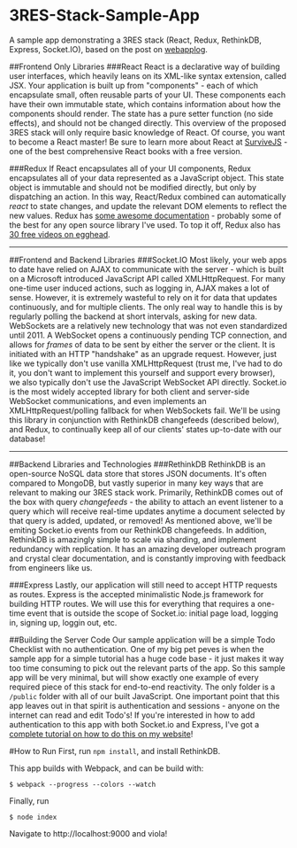 # 3RES-Stack-Sample-App

A sample app demonstrating a 3RES stack (React, Redux, RethinkDB, Express, Socket.IO), based on the post on [webapplog](http://webapplog.com/).

##Frontend Only Libraries
###React
React is a declarative way of building user interfaces, which heavily leans on its XML-like syntax extension, called JSX. Your application is built up from "components" - each of which encapsulate small, often reusable parts of your UI. These components each have their own immutable state, which contains information about how the components should render. The state has a pure setter function (no side effects), and should not be changed directly. This overview of the proposed 3RES stack will only require basic knowledge of React. Of course, you want to become a React master! Be sure to learn more about React at [SurviveJS](http://survivejs.com/) - one of the best comprehensive React books with a free version.

###Redux
If React encapsulates all of your UI components, Redux encapsulates all of your data represented as a JavaScript object. This state object is immutable and should not be modified directly, but only by dispatching an action. In this way, React/Redux combined can automatically *react* to state changes, and update the relevant DOM elements to reflect the new values. Redux has [some awesome documentation](http://redux.js.org/docs/introduction/index.html) - probably some of the best for any open source library I've used. To top it off, Redux also has [30 free videos on egghead](https://egghead.io/series/getting-started-with-redux).

---

##Frontend and Backend Libraries
###Socket.IO
Most likely, your web apps to date have relied on AJAX to communicate with the server - which is built on a Microsoft introduced JavaScript API called XMLHttpRequest. For many one-time user induced actions, such as logging in, AJAX makes a lot of sense. However, it is extremely wasteful to rely on it for data that updates continuously, and for multiple clients. The only real way to handle this is by regularly polling the backend at short intervals, asking for new data. WebSockets are a relatively new technology that was not even standardized until 2011. A WebSocket opens a continuously pending TCP connection, and allows for *frames* of data to be sent by either the server or the client. It is initiated with an HTTP "handshake" as an upgrade request. However, just like we typically don't use vanilla XMLHttpRequest (trust me, I've had to do it, you don't want to implement this yourself and support every browser), we also typically don't use the JavaScript WebSocket API directly. Socket.io is the most widely accepted library for both client and server-side WebSocket communications, and even implements an XMLHttpRequest/polling fallback for when WebSockets fail. We'll be using this library in conjunction with RethinkDB changefeeds (described below), and Redux, to continually keep all of our clients' states up-to-date with our database!

---

##Backend Libraries and Technologies
###RethinkDB
RethinkDB is an open-source NoSQL data store that stores JSON documents. It's often compared to MongoDB, but vastly superior in many key ways that are relevant to making our 3RES stack work. Primarily, RethinkDB comes out of the box with query *changefeeds* - the ability to attach an event listener to a query which will receive real-time updates anytime a document selected by that query is added, updated, or removed! As mentioned above, we'll be emiting Socket.io events from our RethinkDB changefeeds. In addition, RethinkDB is amazingly simple to scale via sharding, and implement redundancy with replication. It has an amazing developer outreach program and crystal clear documentation, and is constantly improving with feedback from engineers like us.

###Express
Lastly, our application will still need to accept HTTP requests as routes. Express is the accepted minimalistic Node.js framework for building HTTP routes. We will use this for everything that requires a one-time event that is outside the scope of Socket.io: initial page load, logging in, signing up, loggin out, etc.

##Building the Server Code
Our sample application will be a simple Todo Checklist with no authentication. One of my big pet peves is when the sample app for a simple tutorial has a huge code base - it just makes it way too time consuming to pick out the relevant parts of the app. So this sample app will be very minimal, but will show exactly one example of every required piece of this stack for end-to-end reactivity. The only folder is a `/public` folder with all of our built JavaScript. One important point that this app leaves out in that spirit is authentication and sessions - anyone on the internet can read and edit Todo's! If you're interested in how to add authentication to this app with both Socket.io and Express, I've got a [complete tutorial on how to do this on my website](http://www.scotthasbrouck.com/blog/2016/3/18/passportjs-express-session-with-sockeio)!

#How to Run
First, run `npm install`, and install RethinkDB.

This app builds with Webpack, and can be build with:
```
$ webpack --progress --colors --watch
```

Finally, run
```
$ node index
```

Navigate to http://localhost:9000 and viola!